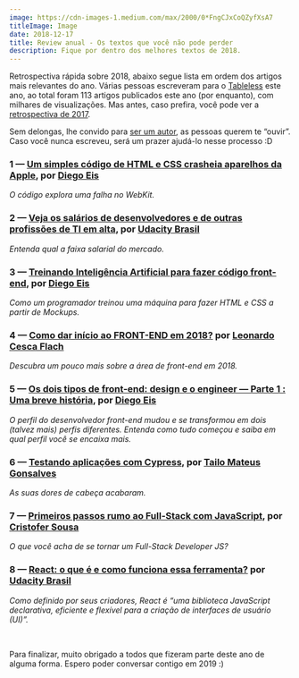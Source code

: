 ```yaml
---
image: https://cdn-images-1.medium.com/max/2000/0*FngCJxCoQZyfXsA7
titleImage: Image
date: 2018-12-17
title: Review anual - Os textos que você não pode perder
description: Fique por dentro dos melhores textos de 2018.
---
```



Retrospectiva rápida sobre 2018, abaixo segue lista em ordem dos artigos mais
relevantes do ano. Várias pessoas escreveram para o
[Tableless](https://tableless.com.br/) este ano, ao total foram 113 artigos
publicados este ano (por enquanto), com milhares de visualizações. Mas antes,
caso prefira, você pode ver a [retrospectiva de
2017](https://tableless.com.br/textos-mais-acessados-2017/).

Sem delongas, lhe convido para [ser um
autor](https://tableless.com.br/seja-um-autor/), as pessoas querem te “ouvir”.
Caso você nunca escreveu, será um prazer ajudá-lo nesse processo :D

### 1 — [Um simples código de HTML e CSS crasheia aparelhos da Apple](https://tableless.com.br/ataque-css-afeta-iphones/), por [Diego Eis](https://tableless.com.br/authors/diego-eis/)

*O código explora uma falha no WebKit.*

### 2 — [Veja os salários de desenvolvedores e de outras profissões de TI em alta](https://tableless.com.br/veja-os-salarios-de-desenvolvedores-e-de-outras-profissoes-de-ti-em-alta/), por [Udacity Brasil](https://tableless.com.br/authors/udacity-brasil/)

*Entenda qual a faixa salarial do mercado.*

### 3 — [Treinando Inteligência Artificial para fazer código front-end](https://tableless.com.br/machine-learning-codigo-frontend/), por [Diego Eis](https://tableless.com.br/authors/diego-eis/)

*Como um programador treinou uma máquina para fazer HTML e CSS a partir de
Mockups.*

### 4 — [Como dar início ao FRONT-END em 2018?](https://tableless.com.br/front-end-2018/) por [Leonardo Cesca Flach](https://tableless.com.br/authors/leonardo-cesca-flach)

*Descubra um pouco mais sobre a área de front-end em 2018.*

### 5 — [Os dois tipos de front-end: design e o engineer — Parte 1 : Uma breve história](https://tableless.com.br/os-dois-tipos-de-front-end-design-e-o-engineer-parte-1-uma-breve-historia/), por [Diego Eis](https://tableless.com.br/authors/diego-eis/)

*O perfil do desenvolvedor front-end mudou e se transformou em dois (talvez
mais) perfis diferentes. Entenda como tudo começou e saiba em qual perfil você
se encaixa mais.*

### 6 — [Testando aplicações com Cypress](https://tableless.com.br/testando-aplicacoes-com-cypress/), por [Tailo Mateus Gonsalves](https://tableless.com.br/authors/tailo-mateus-gonsalves/)

*As suas dores de cabeça acabaram.*

### 7 — [Primeiros passos rumo ao Full-Stack com JavaScript](https://tableless.com.br/primeiros-passos-fullstack-javascript/), por [Cristofer Sousa](https://tableless.com.br/authors/cristofer-sousa)

*O que você acha de se tornar um Full-Stack Developer JS?*

### 8 — [React: o que é e como funciona essa ferramenta?](https://tableless.com.br/react-o-que-e-e-como-funciona-essa-ferramenta/) por [Udacity Brasil](https://tableless.com.br/authors/udacity-brasil/)

*Como definido por seus criadores, React é “uma biblioteca JavaScript
declarativa, eficiente e flexível para a criação de interfaces de usuário
(UI)”.*

<br> 

Para finalizar, muito obrigado a todos que fizeram parte deste ano de alguma
forma. Espero poder conversar contigo em 2019 :)
